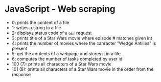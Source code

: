 # JavaScript - Web scraping
- 0: prints the content of a file
- 1: wrties a string to a file
- 2: displays status code of a `GET` request
- 3: prints title of a Star Wars movie where episode # matches given int
- 4: prints the number of movies where the cahracter "Wedge Antilles" is present
- 5: get the contents of a webpage and stores it in a file
- 6: computes the number of tasks completed by user id
- 100 (7): prints all characters of a Star Wars movie
- 101 (8): prints all characters of a Star Wars movie in the order from the response
